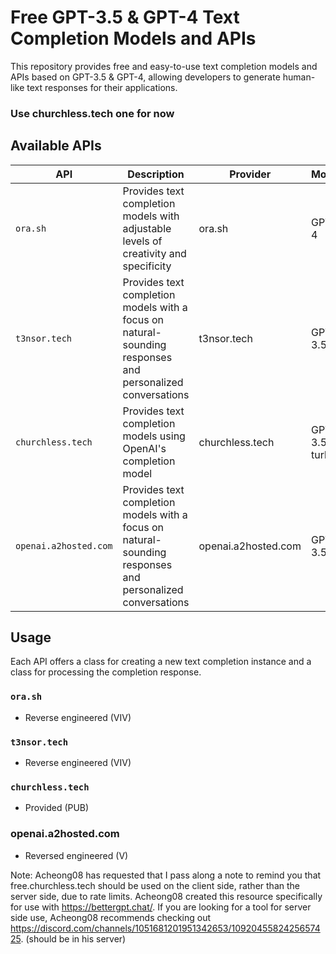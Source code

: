 # Free GPT-3.5 & GPT-4 Text Completion Models and APIs

This repository provides free and easy-to-use text completion models and APIs based on GPT-3.5 & GPT-4, allowing developers to generate human-like text responses for their applications.

### Use churchless.tech one for now

## Available APIs

| API | Description | Provider | Model |
| --- | --- | --- | --- |
| `ora.sh` | Provides text completion models with adjustable levels of creativity and specificity | ora.sh | GPT-4 |
| `t3nsor.tech` | Provides text completion models with a focus on natural-sounding responses and personalized conversations | t3nsor.tech | GPT-3.5 |
| `churchless.tech` | Provides text completion models using OpenAI's completion model | churchless.tech | GPT-3.5-turbo |
| `openai.a2hosted.com` | Provides text completion models with a focus on natural-sounding responses and personalized conversations | openai.a2hosted.com | GPT-3.5 |

## Usage

Each API offers a class for creating a new text completion instance and a class for processing the completion response.

### `ora.sh`

- Reverse engineered (VIV)

### `t3nsor.tech`

- Reverse engineered (VIV)

### `churchless.tech`

- Provided (PUB)

### openai.a2hosted.com

- Reversed engineered (V)

Note: Acheong08 has requested that I pass along a note to remind you that free.churchless.tech should be used on the client side, rather than the server side, due to rate limits. Acheong08 created this resource specifically for use with https://bettergpt.chat/. If you are looking for a tool for server side use, Acheong08 recommends checking out https://discord.com/channels/1051681201951342653/1092045582425657425. (should be in his server)
